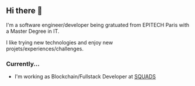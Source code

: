 ## Hi there 👋

I'm a software engineer/developer being gratuated from EPITECH Paris with a Master Degree in IT.

I like trying new technologies and enjoy new projets/experiences/challenges.

### Currently...
- I'm working as Blockchain/Fullstack Developer at [SQUADS](https://sqds.io)
